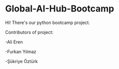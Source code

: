 # Global-AI-Hub-Bootcamp
Hi! There's our python bootcamp project.

Contributors of project:

-Ali Eren

-Furkan Yılmaz

-Şükriye Öztürk
